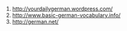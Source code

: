 1. http://yourdailygerman.wordpress.com/
2. http://www.basic-german-vocabulary.info/
3. http://german.net/
